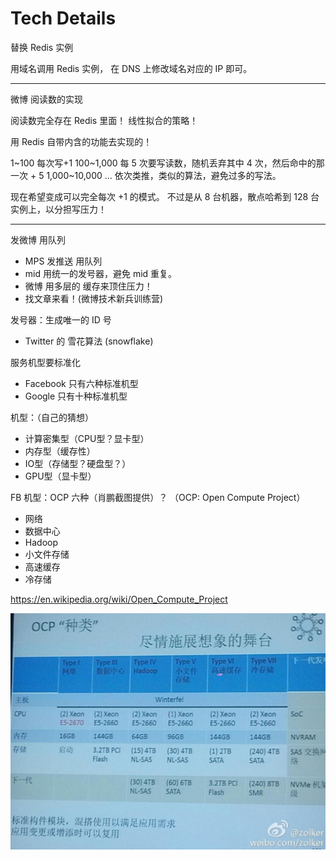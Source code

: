 # Tech Details

替换 Redis 实例

用域名调用 Redis 实例，
在 DNS 上修改域名对应的 IP 即可。

---

微博 阅读数的实现

阅读数完全存在 Redis 里面！
线性拟合的策略！

用 Redis 自带内含的功能去实现的！

1~100  每次写+1
100~1,000 每 5 次要写读数，随机丢弃其中 4 次，然后命中的那一次 + 5
1,000~10,000 … 依次类推，类似的算法，避免过多的写法。

现在希望变成可以完全每次 +1 的模式。
不过是从 8 台机器，散点哈希到 128 台实例上，以分担写压力！

---

发微博 用队列

- MPS 发推送 用队列
- mid 用统一的发号器，避免 mid 重复。
- 微博 用多层的 缓存来顶住压力！
- 找文章来看！(微博技术新兵训练营)

发号器：生成唯一的 ID 号

- Twitter 的 雪花算法 (snowflake)

服务机型要标准化

* Facebook 只有六种标准机型
* Google 只有十种标准机型

机型：（自己的猜想）

* 计算密集型（CPU型？显卡型）
* 内存型（缓存性）
* IO型（存储型？硬盘型？）
* GPU型（显卡型）

FB 机型：OCP 六种（肖鹏截图提供）？
（OCP: Open Compute Project）

* 网络
* 数据中心
* Hadoop
* 小文件存储
* 高速缓存
* 冷存储

https://en.wikipedia.org/wiki/Open_Compute_Project

![](ocp.png)